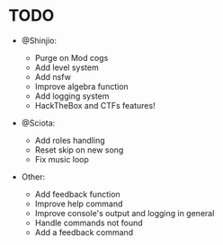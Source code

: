# TODO

- @Shinjio:
  - Purge on Mod cogs
  - Add level system
  - Add nsfw
  - Improve algebra function
  - Add logging system
  - HackTheBox and CTFs features!

- @Sciota:
  - Add roles handling
  - Reset skip on new song
  - Fix music loop

- Other:
  - Add feedback function
  - Improve help command
  - Improve console's output and logging in general
  - Handle commands not found
  - Add a feedback command
